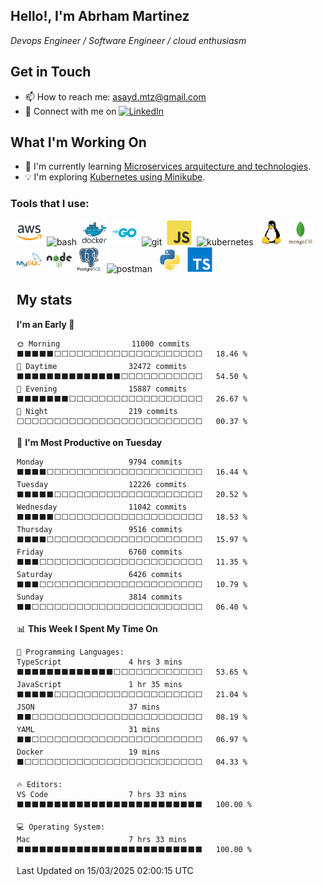  ## Hello!, I'm Abrham Martinez
*Devops Engineer / Software Engineer / cloud enthusiasm*


## Get in Touch

- 📫 How to reach me: [asayd.mtz@gmail.com](mailto:asayd.mtz@gmail.com)
- 💼 Connect with me on [![LinkedIn](https://img.shields.io/badge/LinkedIn-0073b1?logo=linkedin&style=flat-square&logoColor=white)](https://www.linkedin.com/in/abrhammtz/)


## What I'm Working On

- 🌱 I'm currently learning [Microservices arquitecture and technologies](https://microservices.io/).
- 💡 I'm exploring [Kubernetes using Minikube](https://kubernetes.io/docs/tutorials/hello-minikube/).

<h3 align="left">Tools that I use:</h3> 
<div style="padding-left: 10px;"> 
<img src="https://raw.githubusercontent.com/devicons/devicon/master/icons/amazonwebservices/amazonwebservices-original-wordmark.svg" alt="aws" width="40" height="40"/>&nbsp; 
<img src="https://www.vectorlogo.zone/logos/gnu_bash/gnu_bash-icon.svg" alt="bash" width="40" height="40"/>&nbsp; 
<img src="https://raw.githubusercontent.com/devicons/devicon/master/icons/docker/docker-original-wordmark.svg" alt="docker" width="40" height="40"/>&nbsp; 
<img src="https://raw.githubusercontent.com/devicons/devicon/master/icons/go/go-original-wordmark.svg" alt="go" width="40" height="40"/>&nbsp; 
<img src="https://www.vectorlogo.zone/logos/git-scm/git-scm-icon.svg" alt="git" width="40" height="40"/>&nbsp; 
<img src="https://raw.githubusercontent.com/devicons/devicon/master/icons/javascript/javascript-original.svg" alt="javascript" width="40" height="40"/>&nbsp; 
<img src="https://www.vectorlogo.zone/logos/kubernetes/kubernetes-icon.svg" alt="kubernetes" width="40" height="40"/>&nbsp; 
<img src="https://raw.githubusercontent.com/devicons/devicon/master/icons/linux/linux-original.svg" alt="linux" width="40" height="40"/>&nbsp; 
<img src="https://raw.githubusercontent.com/devicons/devicon/master/icons/mongodb/mongodb-original-wordmark.svg" alt="mongodb" width="40" height="40"/>&nbsp; 
<img src="https://raw.githubusercontent.com/devicons/devicon/master/icons/mysql/mysql-original-wordmark.svg" alt="mysql" width="40" height="40"/>&nbsp; 
<img src="https://raw.githubusercontent.com/devicons/devicon/master/icons/nodejs/nodejs-original-wordmark.svg" alt="nodejs" width="40" height="40"/>&nbsp; 
<img src="https://raw.githubusercontent.com/devicons/devicon/master/icons/postgresql/postgresql-original-wordmark.svg" alt="postgresql" width="40" height="40"/>&nbsp; 
<img src="https://www.vectorlogo.zone/logos/getpostman/getpostman-icon.svg" alt="postman" width="40" height="40"/>&nbsp; 
<img src="https://raw.githubusercontent.com/devicons/devicon/master/icons/python/python-original.svg" alt="python" width="40" height="40"/>&nbsp; 
<img src="https://raw.githubusercontent.com/devicons/devicon/master/icons/typescript/typescript-original.svg" alt="typescript" width="40" height="40"/>&nbsp; 
</di>

## My stats
<!--START_SECTION:waka-->
**I'm an Early 🐤** 

```text
🌞 Morning                11000 commits       ⬛⬛⬛⬛⬛⬜⬜⬜⬜⬜⬜⬜⬜⬜⬜⬜⬜⬜⬜⬜⬜⬜⬜⬜⬜   18.46 % 
🌆 Daytime                32472 commits       ⬛⬛⬛⬛⬛⬛⬛⬛⬛⬛⬛⬛⬛⬛⬜⬜⬜⬜⬜⬜⬜⬜⬜⬜⬜   54.50 % 
🌃 Evening                15887 commits       ⬛⬛⬛⬛⬛⬛⬛⬜⬜⬜⬜⬜⬜⬜⬜⬜⬜⬜⬜⬜⬜⬜⬜⬜⬜   26.67 % 
🌙 Night                  219 commits         ⬜⬜⬜⬜⬜⬜⬜⬜⬜⬜⬜⬜⬜⬜⬜⬜⬜⬜⬜⬜⬜⬜⬜⬜⬜   00.37 % 
```
📅 **I'm Most Productive on Tuesday** 

```text
Monday                   9794 commits        ⬛⬛⬛⬛⬜⬜⬜⬜⬜⬜⬜⬜⬜⬜⬜⬜⬜⬜⬜⬜⬜⬜⬜⬜⬜   16.44 % 
Tuesday                  12226 commits       ⬛⬛⬛⬛⬛⬜⬜⬜⬜⬜⬜⬜⬜⬜⬜⬜⬜⬜⬜⬜⬜⬜⬜⬜⬜   20.52 % 
Wednesday                11042 commits       ⬛⬛⬛⬛⬛⬜⬜⬜⬜⬜⬜⬜⬜⬜⬜⬜⬜⬜⬜⬜⬜⬜⬜⬜⬜   18.53 % 
Thursday                 9516 commits        ⬛⬛⬛⬛⬜⬜⬜⬜⬜⬜⬜⬜⬜⬜⬜⬜⬜⬜⬜⬜⬜⬜⬜⬜⬜   15.97 % 
Friday                   6760 commits        ⬛⬛⬛⬜⬜⬜⬜⬜⬜⬜⬜⬜⬜⬜⬜⬜⬜⬜⬜⬜⬜⬜⬜⬜⬜   11.35 % 
Saturday                 6426 commits        ⬛⬛⬛⬜⬜⬜⬜⬜⬜⬜⬜⬜⬜⬜⬜⬜⬜⬜⬜⬜⬜⬜⬜⬜⬜   10.79 % 
Sunday                   3814 commits        ⬛⬛⬜⬜⬜⬜⬜⬜⬜⬜⬜⬜⬜⬜⬜⬜⬜⬜⬜⬜⬜⬜⬜⬜⬜   06.40 % 
```


📊 **This Week I Spent My Time On** 

```text
💬 Programming Languages: 
TypeScript               4 hrs 3 mins        ⬛⬛⬛⬛⬛⬛⬛⬛⬛⬛⬛⬛⬛⬜⬜⬜⬜⬜⬜⬜⬜⬜⬜⬜⬜   53.65 % 
JavaScript               1 hr 35 mins        ⬛⬛⬛⬛⬛⬜⬜⬜⬜⬜⬜⬜⬜⬜⬜⬜⬜⬜⬜⬜⬜⬜⬜⬜⬜   21.04 % 
JSON                     37 mins             ⬛⬛⬜⬜⬜⬜⬜⬜⬜⬜⬜⬜⬜⬜⬜⬜⬜⬜⬜⬜⬜⬜⬜⬜⬜   08.19 % 
YAML                     31 mins             ⬛⬛⬜⬜⬜⬜⬜⬜⬜⬜⬜⬜⬜⬜⬜⬜⬜⬜⬜⬜⬜⬜⬜⬜⬜   06.97 % 
Docker                   19 mins             ⬛⬜⬜⬜⬜⬜⬜⬜⬜⬜⬜⬜⬜⬜⬜⬜⬜⬜⬜⬜⬜⬜⬜⬜⬜   04.33 % 

🔥 Editors: 
VS Code                  7 hrs 33 mins       ⬛⬛⬛⬛⬛⬛⬛⬛⬛⬛⬛⬛⬛⬛⬛⬛⬛⬛⬛⬛⬛⬛⬛⬛⬛   100.00 % 

💻 Operating System: 
Mac                      7 hrs 33 mins       ⬛⬛⬛⬛⬛⬛⬛⬛⬛⬛⬛⬛⬛⬛⬛⬛⬛⬛⬛⬛⬛⬛⬛⬛⬛   100.00 % 
```


 Last Updated on 15/03/2025 02:00:15 UTC
<!--END_SECTION:waka-->




